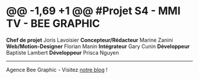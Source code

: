 @@ -1,69 +1 @@
#Projet S4 - MMI  TV - BEE GRAPHIC
========================

**Chef de projet** Joris Lavoisier
**Concepteur/Rédacteur** Marine Zanini
**Web/Motion-Designer** Florian Manin
**Intégrateur** Gary Cunin
**Développeur** Baptiste Lambert
**Développeur** Prisca Nguyen

--------------------------

Agence Bee Graphic - Visitez [notre blog](http://jorislavoisier.com/blog/) !